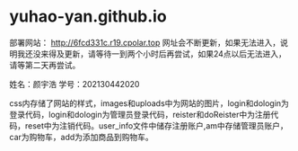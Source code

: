 # yuhao-yan.github.io

部署网站：					http://6fcd331c.r19.cpolar.top
网址会不断更新，如果无法进入，说明我还没来得及更新，请等待一到两个小时后再尝试，如果24点以后无法进入，请等第二天再尝试。

姓名：颜宇浩
学号：202130442020

css内存储了网站的样式，images和uploads中为网站的图片，login和dologin为登录代码，login和dologin为管理员登录代码，reister和doReister中为注册代码，reset中为注销代码。user_info文件中储存注册账户,am中存储管理员账户，car为购物车，add为添加商品到购物车。

